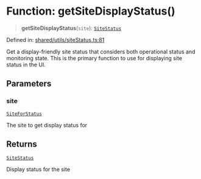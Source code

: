 # Function: getSiteDisplayStatus()

> **getSiteDisplayStatus**(`site`): [`SiteStatus`](../../../types/type-aliases/SiteStatus.md)

Defined in: [shared/utils/siteStatus.ts:81](https://github.com/Nick2bad4u/Uptime-Watcher/blob/3cce0c3b352c8390536ca3c7399ece50a05faf18/shared/utils/siteStatus.ts#L81)

Get a display-friendly site status that considers both operational status and monitoring state.
This is the primary function to use for displaying site status in the UI.

## Parameters

### site

[`SiteForStatus`](../../../types/interfaces/SiteForStatus.md)

The site to get display status for

## Returns

[`SiteStatus`](../../../types/type-aliases/SiteStatus.md)

Display status for the site
